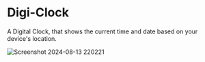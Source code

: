 # Digi-Clock
A Digital Clock, that shows the current time and date based on your device's location.

![Screenshot 2024-08-13 220221](https://github.com/user-attachments/assets/6d9f3b45-e84c-4294-91f5-f0c279ea2cf1)
